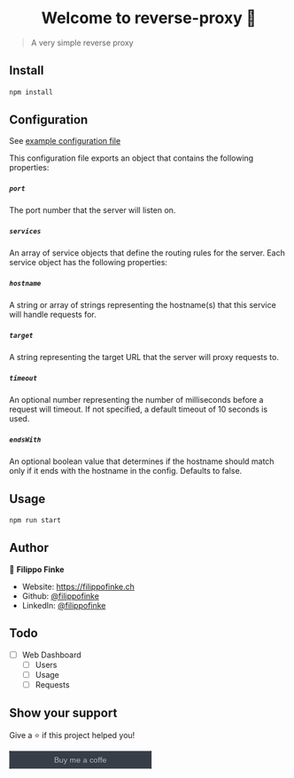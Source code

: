 <h1 align="center">Welcome to reverse-proxy 👋</h1>

> A very simple reverse proxy

## Install

```sh
npm install
```

## Configuration
See [example configuration file](config.sample.js)

This configuration file exports an object that contains the following properties:

##### `port`
The port number that the server will listen on.

##### `services`
An array of service objects that define the routing rules for the server. Each service object has the following properties:

##### `hostname`
A string or array of strings representing the hostname(s) that this service will handle requests for.

##### `target`
A string representing the target URL that the server will proxy requests to.

##### `timeout`
An optional number representing the number of milliseconds before a request will timeout. If not specified, a default timeout of 10 seconds is used.

##### `endsWith`
An optional boolean value that determines if the hostname should match only if it ends with the hostname in the config. Defaults to false.

## Usage

```sh
npm run start
```

## Author

👤 **Filippo Finke**

- Website: https://filippofinke.ch
- Github: [@filippofinke](https://github.com/filippofinke)
- LinkedIn: [@filippofinke](https://linkedin.com/in/filippofinke)

## Todo
- [ ] Web Dashboard
  - [ ] Users
  - [ ] Usage
  - [ ] Requests

## Show your support

Give a ⭐️ if this project helped you!

<a href="https://www.buymeacoffee.com/filippofinke">
  <img src="https://github.com/filippofinke/filippofinke/raw/main/images/buymeacoffe.png" alt="Buy Me A McFlurry">
</a>
